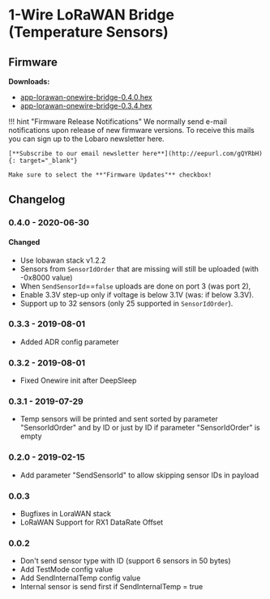 # 1-Wire LoRaWAN Bridge (Temperature Sensors)

## Firmware

**Downloads:**

* [app-lorawan-onewire-bridge-0.4.0.hex](firmware/app-lorawan-onewire-bridge-0.4.0.hex)
* [app-lorawan-onewire-bridge-0.3.4.hex](firmware/app-lorawan-onewire-bridge-0.3.4.hex)

!!! hint "Firmware Release Notifications"
    We normally send e-mail notifications upon release of new firmware versions. To receive this mails you can sign up
    to the Lobaro newsletter here.
    
    [**Subscribe to our email newsletter here**](http://eepurl.com/gQYRbH){: target="_blank"} 
    
    Make sure to select the **"Firmware Updates"** checkbox!    

## Changelog
### 0.4.0 - 2020-06-30
#### Changed
- Use lobawan stack v1.2.2
- Sensors from `SensorIdOrder` that are missing will still be uploaded (with -0x8000 value)
- When `SendSensorId`==`false` uploads are done on port 3 (was port 2),
- Enable 3.3V step-up only if voltage is below 3.1V (was: if below 3.3V).
- Support up to 32 sensors (only 25 supported in `SensorIdOrder`).

### 0.3.3 - 2019-08-01
- Added ADR config parameter

### 0.3.2 - 2019-08-01
- Fixed Onewire init after DeepSleep

### 0.3.1 - 2019-07-29
- Temp sensors will be printed and sent sorted by parameter "SensorIdOrder" and by ID or just by ID if parameter "SensorIdOrder" is empty

### 0.2.0 - 2019-02-15
- Add parameter "SendSensorId" to allow skipping sensor IDs in payload

### 0.0.3
- Bugfixes in LoraWAN stack
- LoRaWAN Support for RX1 DataRate Offset

### 0.0.2
- Don't send sensor type with ID (support 6 sensors in 50 bytes)
- Add TestMode config value
- Add SendInternalTemp config value
- Internal sensor is send first if SendInternalTemp = true

